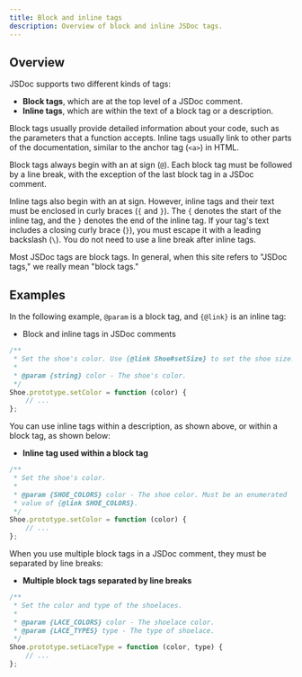 ```yaml
---
title: Block and inline tags
description: Overview of block and inline JSDoc tags.
---
```


## Overview

JSDoc supports two different kinds of tags:

-   **Block tags**, which are at the top level of a JSDoc comment.
-   **Inline tags**, which are within the text of a block tag or a description.

Block tags usually provide detailed information about your code, such as the parameters that a
function accepts. Inline tags usually link to other parts of the documentation, similar to the
anchor tag (`<a>`) in HTML.

Block tags always begin with an at sign (`@`). Each block tag must be followed by a line break,
with the exception of the last block tag in a JSDoc comment.

Inline tags also begin with an at sign. However, inline tags and their text must be enclosed in
curly braces (`{` and `}`). The `{` denotes the start of the inline tag, and the `}` denotes the end
of the inline tag. If your tag's text includes a closing curly brace (`}`), you must escape it with
a leading backslash (`\`). You do not need to use a line break after inline tags.

Most JSDoc tags are block tags. In general, when this site refers to "JSDoc tags," we really mean
"block tags."

## Examples

In the following example, `@param` is a block tag, and `{@link}` is an inline tag:

-   Block and inline tags in JSDoc comments

```js
/**
 * Set the shoe's color. Use {@link Shoe#setSize} to set the shoe size.
 *
 * @param {string} color - The shoe's color.
 */
Shoe.prototype.setColor = function (color) {
    // ...
};
```

You can use inline tags within a description, as shown above, or within a block tag, as shown below:

* **Inline tag used within a block tag**

```js
/**
 * Set the shoe's color.
 *
 * @param {SHOE_COLORS} color - The shoe color. Must be an enumerated
 * value of {@link SHOE_COLORS}.
 */
Shoe.prototype.setColor = function (color) {
    // ...
};
```



When you use multiple block tags in a JSDoc comment, they must be separated by line breaks:

* **Multiple block tags separated by line breaks**

```js
/**
 * Set the color and type of the shoelaces.
 *
 * @param {LACE_COLORS} color - The shoelace color.
 * @param {LACE_TYPES} type - The type of shoelace.
 */
Shoe.prototype.setLaceType = function (color, type) {
    // ...
};
```


